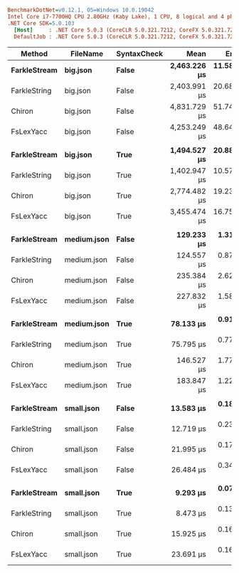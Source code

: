 ``` ini

BenchmarkDotNet=v0.12.1, OS=Windows 10.0.19042
Intel Core i7-7700HQ CPU 2.80GHz (Kaby Lake), 1 CPU, 8 logical and 4 physical cores
.NET Core SDK=5.0.103
  [Host]     : .NET Core 5.0.3 (CoreCLR 5.0.321.7212, CoreFX 5.0.321.7212), X64 RyuJIT DEBUG
  DefaultJob : .NET Core 5.0.3 (CoreCLR 5.0.321.7212, CoreFX 5.0.321.7212), X64 RyuJIT


```
|       Method |    FileName | SyntaxCheck |         Mean |      Error |     StdDev | Ratio | RatioSD | Rank |    Gen 0 |    Gen 1 |   Gen 2 |  Allocated |
|------------- |------------ |------------ |-------------:|-----------:|-----------:|------:|--------:|-----:|---------:|---------:|--------:|-----------:|
| **FarkleStream** |    **big.json** |       **False** | **2,463.226 μs** | **11.5860 μs** | **10.8375 μs** |  **0.51** |    **0.01** |    **2** | **187.5000** |  **93.7500** |       **-** | **1100.45 KB** |
| FarkleString |    big.json |       False | 2,403.991 μs | 20.6867 μs | 19.3504 μs |  0.50 |    0.01 |    1 | 183.5938 |  89.8438 |       - | 1097.16 KB |
|       Chiron |    big.json |       False | 4,831.729 μs | 51.7450 μs | 48.4023 μs |  1.00 |    0.00 |    4 | 632.8125 | 312.5000 |  7.8125 | 3644.49 KB |
|    FsLexYacc |    big.json |       False | 4,253.249 μs | 48.6455 μs | 40.6212 μs |  0.88 |    0.01 |    3 | 281.2500 | 187.5000 | 93.7500 | 1788.43 KB |
|              |             |             |              |            |            |       |         |      |          |          |         |            |
| **FarkleStream** |    **big.json** |        **True** | **1,494.527 μs** | **20.8877 μs** | **20.5145 μs** |  **0.54** |    **0.01** |    **2** | **107.4219** |        **-** |       **-** |  **334.16 KB** |
| FarkleString |    big.json |        True | 1,402.947 μs | 10.5754 μs |  9.8923 μs |  0.51 |    0.00 |    1 | 107.4219 |        - |       - |  330.88 KB |
|       Chiron |    big.json |        True | 2,774.482 μs | 19.2371 μs | 16.0639 μs |  1.00 |    0.00 |    3 | 128.9063 |        - |       - |  398.89 KB |
|    FsLexYacc |    big.json |        True | 3,455.474 μs | 16.7540 μs | 14.8520 μs |  1.25 |    0.01 |    4 | 285.1563 | 179.6875 | 93.7500 | 1160.41 KB |
|              |             |             |              |            |            |       |         |      |          |          |         |            |
| **FarkleStream** | **medium.json** |       **False** |   **129.233 μs** |  **1.3110 μs** |  **1.1622 μs** |  **0.55** |    **0.01** |    **2** |  **22.2168** |        **-** |       **-** |   **68.42 KB** |
| FarkleString | medium.json |       False |   124.557 μs |  0.8707 μs |  0.7719 μs |  0.53 |    0.01 |    1 |  21.2402 |        - |       - |   65.14 KB |
|       Chiron | medium.json |       False |   235.384 μs |  2.6215 μs |  2.1890 μs |  1.00 |    0.00 |    4 |  66.1621 |        - |       - |  203.19 KB |
|    FsLexYacc | medium.json |       False |   227.832 μs |  1.5848 μs |  1.4049 μs |  0.97 |    0.01 |    3 |  59.8145 |  19.7754 |       - |   199.5 KB |
|              |             |             |              |            |            |       |         |      |          |          |         |            |
| **FarkleStream** | **medium.json** |        **True** |    **78.133 μs** |  **0.9106 μs** |  **0.7604 μs** |  **0.53** |    **0.01** |    **2** |   **7.3242** |        **-** |       **-** |   **22.66 KB** |
| FarkleString | medium.json |        True |    75.795 μs |  0.7730 μs |  0.7231 μs |  0.52 |    0.01 |    1 |   6.2256 |        - |       - |   19.38 KB |
|       Chiron | medium.json |        True |   146.527 μs |  1.7791 μs |  1.5771 μs |  1.00 |    0.00 |    3 |   6.5918 |        - |       - |   20.36 KB |
|    FsLexYacc | medium.json |        True |   183.847 μs |  1.2226 μs |  1.0838 μs |  1.25 |    0.02 |    4 |  51.7578 |  12.9395 |       - |  159.47 KB |
|              |             |             |              |            |            |       |         |      |          |          |         |            |
| **FarkleStream** |  **small.json** |       **False** |    **13.583 μs** |  **0.1860 μs** |  **0.1553 μs** |  **0.62** |    **0.01** |    **2** |   **3.7994** |        **-** |       **-** |   **11.65 KB** |
| FarkleString |  small.json |       False |    12.719 μs |  0.2394 μs |  0.2122 μs |  0.58 |    0.01 |    1 |   2.7313 |        - |       - |    8.37 KB |
|       Chiron |  small.json |       False |    21.995 μs |  0.1769 μs |  0.1568 μs |  1.00 |    0.00 |    3 |   4.8218 |        - |       - |   14.81 KB |
|    FsLexYacc |  small.json |       False |    26.484 μs |  0.3436 μs |  0.3214 μs |  1.20 |    0.02 |    4 |  37.3535 |   9.3384 |       - |  115.16 KB |
|              |             |             |              |            |            |       |         |      |          |          |         |            |
| **FarkleStream** |  **small.json** |        **True** |     **9.293 μs** |  **0.0748 μs** |  **0.0699 μs** |  **0.58** |    **0.01** |    **2** |   **2.3193** |        **-** |       **-** |    **7.13 KB** |
| FarkleString |  small.json |        True |     8.473 μs |  0.1352 μs |  0.1199 μs |  0.53 |    0.01 |    1 |   1.2512 |        - |       - |    3.84 KB |
|       Chiron |  small.json |        True |    15.925 μs |  0.1662 μs |  0.1473 μs |  1.00 |    0.00 |    3 |   1.2512 |        - |       - |    3.86 KB |
|    FsLexYacc |  small.json |        True |    23.691 μs |  0.1649 μs |  0.1287 μs |  1.49 |    0.02 |    4 |  36.1328 |        - |       - |  111.38 KB |
